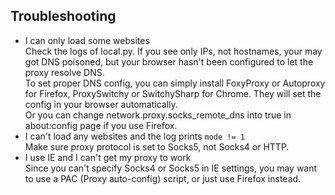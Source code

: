 Troubleshooting
---------------

* I can only load some websites  
    Check the logs of local.py. If you see only IPs, not hostnames, your may got DNS poisoned, but your browser hasn\'t 
    been configured to let the proxy resolve DNS.  
    To set proper DNS config, you can simply install FoxyProxy or Autoproxy for Firefox, ProxySwitchy or SwitchySharp for 
    Chrome. They will set the config in your browser automatically.  
    Or you can change network.proxy.socks_remote_dns into true in about:config page if you use Firefox.
* I can't load any websites and the log prints `mode != 1`  
    Make sure proxy protocol is set to Socks5, not Socks4 or HTTP.
* I use IE and I can't get my proxy to work    
    Since you can\'t specify Socks4 or Socks5 in IE settings, you may want to use a PAC (Proxy auto-config) script, or 
    just use Firefox instead.